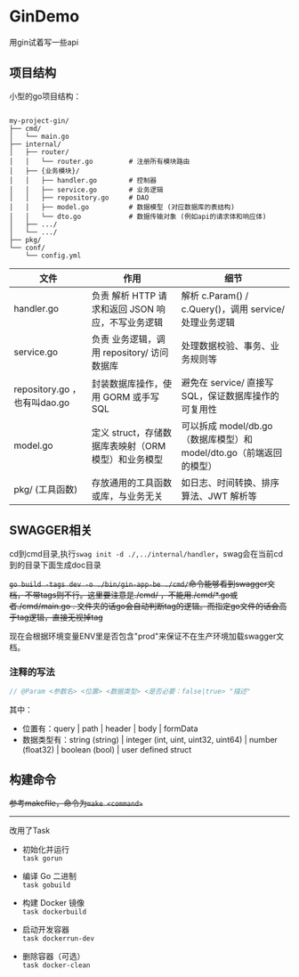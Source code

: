# GinDemo

用gin试着写一些api

## 项目结构

小型的go项目结构：

```text

my-project-gin/
├── cmd/
│   └── main.go
├── internal/
│   ├── router/
│   │   └── router.go         # 注册所有模块路由
│   ├── {业务模块}/
│   │   ├── handler.go        # 控制器
│   │   ├── service.go        # 业务逻辑
│   │   ├── repository.go     # DAO
│   │   ├── model.go          # 数据模型 (对应数据库的表结构)
│   │   └── dto.go            # 数据传输对象 (例如api的请求体和响应体)
│   ├── .../
│   └── .../
├── pkg/
└── conf/
    └── config.yml

```

| 文件                          | 作用                                                | 细节                                                                |
| ----------------------------- | --------------------------------------------------- | ------------------------------------------------------------------- |
| handler.go                      | 负责 解析 HTTP 请求和返回 JSON 响应，不写业务逻辑   | 解析 c.Param() / c.Query()，调用 service/ 处理业务逻辑              |
| service.go                   | 负责 业务逻辑，调用 repository/ 访问数据库          | 处理数据校验、事务、业务规则等                                      |
| repository.go ，也有叫dao.go    | 封装数据库操作，使用 GORM 或手写 SQL                | 避免在 service/ 直接写 SQL，保证数据库操作的可复用性                |
| model.go                      | 定义 struct，存储数据库表映射（ORM 模型）和业务模型 | 可以拆成 model/db.go（数据库模型）和 model/dto.go（前端返回的模型） |
| pkg/ (工具函数)                 | 存放通用的工具函数或库，与业务无关                  | 如日志、时间转换、排序算法、JWT 解析等                              |

## SWAGGER相关

cd到cmd目录,执行`swag init -d ./,../internal/handler`，swag会在当前cd到的目录下面生成doc目录

~~`go build -tags dev -o ./bin/gin-app-be ./cmd/`命令能够看到swagger文档，不带tags则不行。这里要注意是./cmd/ ，不能用./cmd/*.go或者./cmd/main.go  .  文件夹的话go会自动判断tag的逻辑。而指定go文件的话会高于tag逻辑，直接无视掉tag~~

现在会根据环境变量ENV里是否包含"prod"来保证不在生产环境加载swagger文档。

### 注释的写法

```go
// @Param <参数名> <位置> <数据类型> <是否必要：false|true> "描述"
```

其中：

- 位置有：query | path | header | body | formData
- 数据类型有：string (string) | integer (int, uint, uint32, uint64) | number (float32) | boolean (bool) | user defined struct

## 构建命令

~~参考makefile，命令为`make <command>`~~

---

改用了Task

- 初始化并运行  
`task gorun`

- 编译 Go 二进制  
`task gobuild`

- 构建 Docker 镜像  
`task dockerbuild`

- 启动开发容器  
`task dockerrun-dev`

- 删除容器（可选）  
`task docker-clean`
